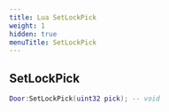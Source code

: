 ```yaml
---
title: Lua SetLockPick
weight: 1
hidden: true
menuTitle: SetLockPick
---
```

## SetLockPick
```lua
Door:SetLockPick(uint32 pick); -- void
```
